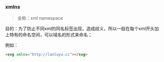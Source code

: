### xmlns

> 全称：xml namespace

目的：为了防止不同xml的同名标签出现，造成歧义，所以一般在每个xml开头加上特有的命名空间，可以域名的形式来命名；

例如：

```html
<svg xmlns="http://lanluyu.cc"></svg>
```



